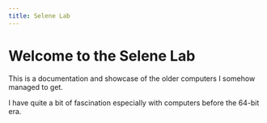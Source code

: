 ```yaml
---
title: Selene Lab
---
```


# Welcome to the Selene Lab

This is a documentation and showcase of the older computers I somehow managed to get.

I have quite a bit of fascination especially with computers before the 64-bit era. 